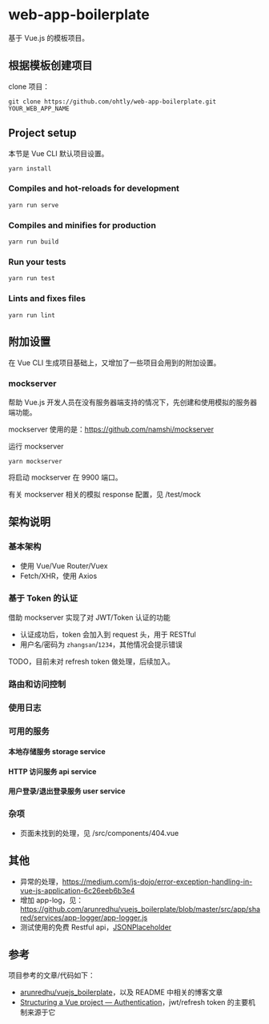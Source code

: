 # web-app-boilerplate

基于 Vue.js 的模板项目。

## 根据模板创建项目

clone 项目：

```
git clone https://github.com/ohtly/web-app-boilerplate.git YOUR_WEB_APP_NAME
```

## Project setup

本节是 Vue CLI 默认项目设置。

```
yarn install
```

### Compiles and hot-reloads for development

```
yarn run serve
```

### Compiles and minifies for production

```
yarn run build
```

### Run your tests

```
yarn run test
```

### Lints and fixes files

```
yarn run lint
```

## 附加设置

在 Vue CLI 生成项目基础上，又增加了一些项目会用到的附加设置。

### mockserver

帮助 Vue.js 开发人员在没有服务器端支持的情况下，先创建和使用模拟的服务器端功能。

mockserver 使用的是：https://github.com/namshi/mockserver

运行 mockserver

```
yarn mockserver
```

将启动 mockserver 在 9900 端口。

有关 mockserver 相关的模拟 response 配置，见 /test/mock

## 架构说明

### 基本架构

- 使用 Vue/Vue Router/Vuex
- Fetch/XHR，使用 Axios

### 基于 Token 的认证

借助 mockserver 实现了对 JWT/Token 认证的功能

- 认证成功后，token 会加入到 request 头，用于 RESTful
- 用户名/密码为 `zhangsan`/`1234`，其他情况会提示错误

TODO，目前未对 refresh token 做处理，后续加入。

### 路由和访问控制

### 使用日志

### 可用的服务

#### 本地存储服务 storage service

#### HTTP 访问服务 api service

#### 用户登录/退出登录服务 user service

### 杂项

- 页面未找到的处理，见 /src/components/404.vue

## 其他

- 异常的处理，https://medium.com/js-dojo/error-exception-handling-in-vue-js-application-6c26eeb6b3e4
- 增加 app-log，见：https://github.com/arunredhu/vuejs_boilerplate/blob/master/src/app/shared/services/app-logger/app-logger.js
- 测试使用的免费 Restful api，[JSONPlaceholder](https://jsonplaceholder.typicode.com/)

## 参考

项目参考的文章/代码如下：

- [arunredhu/vuejs_boilerplate](https://github.com/arunredhu/vuejs_boilerplate)，以及 README 中相关的博客文章
- [Structuring a Vue project — Authentication](https://medium.com/@zitko/structuring-a-vue-project-authentication-87032e5bfe16)，jwt/refresh token 的主要机制来源于它
